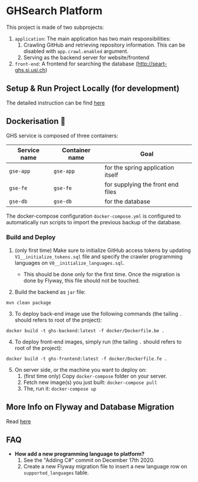 
# GHSearch Platform

This project is made of two subprojects:
1. `application`: The main application has two main responsibilities:
    1. Crawling GitHub and retrieving repository information. This can be disabled with `app.crawl.enabled` argument.
    2. Serving as the backend server for website/frontend
2. `front-end`: A frontend for searching the database (http://seart-ghs.si.usi.ch)

## Setup & Run Project Locally (for development)

The detailed instruction can be find [here](./README_SETUP.md)


## Dockerisation :whale:

GHS service is composed of three containers:

| Service name | Container name | Goal |
| ------------ | -------------- | ---- |
| `gse-app` | `gse-app` | for the spring application itself |
| `gse-fe` | `gse-fe` | for supplying the front end files |
| `gse-db` | `gse-db` | for the database |

The docker-compose configuration `docker-compose.yml` is configured to automatically run scripts to import the previous backup of the database.

### Build and Deploy

1. (only first time) Make sure to initialize GitHub access tokens by updating `V1__initialize_tokens.sql` file and 
   specify the crawler programming languages on `V0__initialize_languages.sql`.
   - This should be done only for the first time. Once the migration is done by Flyway, this file should not be touched.

2. Build the backend as `jar` file: 
```shell
mvn clean package
```

3. To deploy back-end image use the following commands (the tailing `.` should refers to root of the project):
```shell
docker build -t ghs-backend:latest -f docker/Dockerfile.be .
```

4. To deploy front-end images, simply run (the tailing `.` should refers to root of the project):
```shell
docker build -t ghs-frontend:latest -f docker/Dockerfile.fe .
```

5. On server side, or the machine you want to deploy on:
   1. (first time only) Copy `docker-compose` folder on your server.
   2. Fetch new image(s) you just built: `docker-compose pull`
   3. The, run it: `docker-compose up`


## More Info on Flyway and Database Migration
Read [here](./README_flyway.md)

## FAQ
- **How add a new programming language to platform?**
  1. See the "Adding C#" commit on December 17th 2020.
  2. Create a new Flyway migration file to insert a new language row on `supported_languages` table.
   

